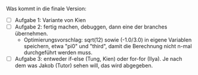 Was kommt in die finale Version:

- [ ] Aufgabe 1: Variante von Kien
- [ ] Aufgabe 2: fertig machen, debuggen, dann eine der branches übernehmen.
  - Optimierungsvorschlag: sqrt(12) sowie (-1.0/3.0) in eigene Variablen speichern, etwa "pi0" und "third", damit die Berechnung nicht n-mal durchgeführt werden muss.
- [ ] Aufgabe 3: entweder if-else (Tung, Kien) oder for-for (Ilya). Je nach dem was Jakob (Tutor) sehen will, das wird abgegeben.
